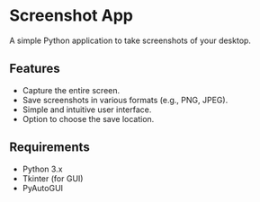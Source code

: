 # Screenshot App
A simple Python application to take screenshots of your desktop.

## Features

- Capture the entire screen.
- Save screenshots in various formats (e.g., PNG, JPEG).
- Simple and intuitive user interface.
- Option to choose the save location.

## Requirements

- Python 3.x
- Tkinter (for GUI)
- PyAutoGUI
